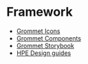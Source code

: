 # Framework

- [Grommet Icons](https://icons.grommet.io)
- [Grommet Components](https://v2.grommet.io/components)
- [Grommet Storybook](https://storybook.grommet.io/?path=/story/all--all)
- [HPE Design guides](https://design-system.hpe.design/templates/datatable-customization)